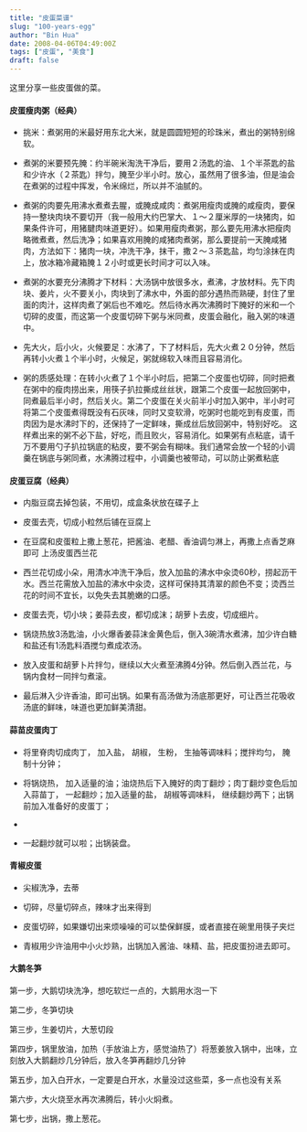 ```yaml
---
title: "皮蛋菜谱"
slug: "100-years-egg"
author: "Bin Hua"
date: 2008-04-06T04:49:00Z
tags: ["皮蛋", "美食"]
draft: false
---
```


这里分享一些皮蛋做的菜。

#### 皮蛋瘦肉粥（经典）

- 挑米：煮粥用的米最好用东北大米，就是圆圆短短的珍珠米，煮出的粥特别绵软。 

- 煮粥的米要预先腌：约半碗米淘洗干净后，要用２汤匙的油、１个半茶匙的盐和少许水（２茶匙）拌匀，腌至少半小时。放心，虽然用了很多油，但是油会在煮粥的过程中挥发，令米绵烂，所以并不油腻的。 

- 煮粥的肉要先用沸水煮煮去腥，或腌成咸肉：煮粥用瘦肉或腌的咸瘦肉，要保持一整块肉块不要切开（我一般用大约巴掌大、１～２厘米厚的一块猪肉，如果条件许可，用猪腱肉味道更好）。如果用瘦肉煮粥，那么要先用沸水把瘦肉略微煮煮，然后洗净；如果喜欢用腌的咸猪肉煮粥，那么要提前一天腌咸猪肉，方法如下：猪肉一块，冲洗干净，抹干，撒２～３茶匙盐，均匀涂抹在肉上，放冰箱冷藏箱腌１２小时或更长时间才可以入味。 

- 煮粥的水要充分沸腾才下材料：大汤锅中放很多水，煮沸，才放材料。先下肉块、姜片，火不要关小，肉块到了沸水中，外面的部分遇热而熟硬，封住了里面的肉汁，这样肉煮了粥后也不难吃。然后待水再次沸腾时下腌好的米和一个切碎的皮蛋，而这第一个皮蛋切碎下粥与米同煮，皮蛋会融化，融入粥的味道中。 

- 先大火，后小火，火候要足：水沸了，下了材料后，先大火煮２０分钟，然后再转小火煮１个半小时，火候足，粥就绵软入味而且容易消化。 

- 粥的质感处理：在转小火煮了１个半小时后，把第二个皮蛋也切碎，同时把煮在粥中的瘦肉捞出来，用筷子扒拉撕成丝丝状，跟第二个皮蛋一起放回粥中，同煮最后半小时，然后关火。第二个皮蛋在关火前半小时加入粥中，半小时可将第二个皮蛋煮得既没有石灰味，同时又变软滑，吃粥时也能吃到有皮蛋，而肉因为是水沸时下的，还保持了一定鲜味，撕成丝后放回粥中，特别好吃。 
这样煮出来的粥不必下盐，好吃，而且败火，容易消化。如果粥有点粘底，请千万不要用勺子扒拉锅底的粘皮，要不粥会有糊味。我们通常会放一个轻的小调羹在锅底与粥同煮，水沸腾过程中，小调羹也被带动，可以防止粥煮粘底

#### 皮蛋豆腐（经典）
 
- 内脂豆腐去掉包装，不用切，成盒条状放在碟子上 
 
- 皮蛋去壳，切成小粒然后铺在豆腐上 
 
- 在豆腐和皮蛋粒上撒上葱花，把酱油、老醋、香油调匀淋上，再撒上点香芝麻即可 
上汤皮蛋西兰花

- 西兰花切成小朵，用清水冲洗干净后，放入加盐的沸水中汆烫60秒，捞起沥干水。西兰花需放入加盐的沸水中汆烫，这样可保持其清翠的颜色不变；烫西兰花的时间不宜长，以免失去其脆嫩的口感。 

- 皮蛋去壳，切小块；姜蒜去皮，都切成沫；胡萝卜去皮，切成细片。 

- 锅烧热放3汤匙油，小火爆香姜蒜沫金黄色后，倒入3碗清水煮沸，加少许白糖和盐还有1汤匙料酒搅匀煮成浓汤。 

- 放入皮蛋和胡萝卜片拌匀，继续以大火煮至沸腾4分钟。然后倒入西兰花，与锅内食材一同拌匀煮滚。 

- 最后淋入少许香油，即可出锅。如果有高汤做为汤底那更好，可让西兰花吸收汤底的鲜味，味道也更加鲜美清甜。 

#### 蒜苗皮蛋肉丁
 
- 将里脊肉切成肉丁， 加入盐， 胡椒， 生粉， 生抽等调味料；搅拌均匀， 腌制十分钟； 

- 将锅烧热， 加入适量的油；油烧热后下入腌好的肉丁翻炒；肉丁翻炒变色后加入蒜苗丁， 一起翻炒；加入适量的盐， 胡椒等调味料， 继续翻炒两下；出锅前加入准备好的皮蛋丁； 

- 
- 一起翻炒就可以啦；出锅装盘。 

#### 青椒皮蛋

- 尖椒洗净，去蒂 

- 切碎，尽量切碎点，辣味才出来得到 

- 皮蛋切碎，如果嫌切出来烦噪噪的可以垫保鲜膜，或者直接在碗里用筷子夹烂 

- 青椒用少许油用中小火炒熟，出锅加入酱油、味精、盐，把皮蛋扮进去即可。 

#### 大鹅冬笋

第一步，大鹅切块洗净，想吃软烂一点的，大鹅用水泡一下

第二步，冬笋切块

第三步，生姜切片，大葱切段

第四步，锅里放油，加热（手放油上方，感觉油热了）将葱姜放入锅中，出味，立刻放入大鹅翻炒几分钟后，放入冬笋再翻炒几分钟

第五步，加入白开水，一定要是白开水，水量没过这些菜，多一点也没有关系

第六步，大火烧至水再次沸腾后，转小火焖煮。

第七步，出锅，撒上葱花。

